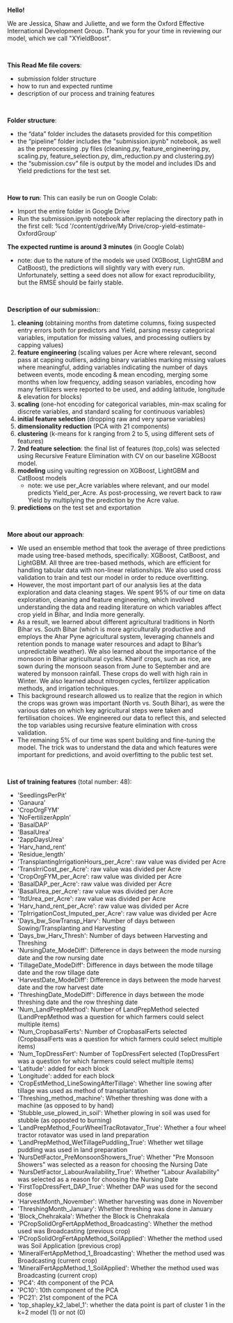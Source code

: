 **Hello!**

We are Jessica, Shaw and Juliette, and we form the Oxford Effective International Development Group. 
Thank you for your time in reviewing our model, which we call "XYieldBoost".

<br />

**This Read Me file covers**:
- submission folder structure
- how to run and expected runtime
- description of our process and training features

<br />

**Folder structure**:
- the “data” folder includes the datasets provided for this competition
- the “pipeline” folder includes the "submission.ipynb" notebook, as well as the preprocessing .py files (cleaning.py, feature_engineering.py, scaling.py, feature_selection.py, dim_reduction.py and clustering.py)
- the “submission.csv” file is output by the model and includes IDs and Yield predictions for the test set.

<br />

**How to run**:
This can easily be run on Google Colab:
- Import the entire folder in Google Drive
- Run the submission.ipynb notebook after replacing the directory path in the first cell: %cd '/content/gdrive/My Drive/crop-yield-estimate-OxfordGroup'

**The expected runtime is around 3 minutes** (in Google Colab)
- note: due to the nature of the models we used (XGBoost, LightGBM and CatBoost), the predictions will slightly vary with every run. Unfortunately, setting a seed does not allow for exact reproducibility, but the RMSE should be fairly stable. 

<br />

**Description of our submission:**: 
1) **cleaning** (obtaining months from datetime columns, fixing suspected entry errors both for predictors and Yield, parsing messy categorical variables, imputation for missing values, and processing outliers by capping values) 
2) **feature engineering** (scaling values per Acre where relevant, second pass at capping outliers, adding binary variables marking missing values where meaningful, adding variables indicating the number of days between events, mode encoding & mean encoding, merging some months when low frequency, adding season variables, encoding how many fertilizers were reported to be used, and adding latitude, longitude & elevation for blocks)
3) **scaling** (one-hot encoding for categorical variables, min-max scaling for discrete variables, and standard scaling for continuous variables)
4) **initial feature selection** (dropping raw and very sparse variables)
5) **dimensionality reduction** (PCA with 21 components)
6) **clustering** (k-means for k ranging from 2 to 5, using different sets of features)
7) **2nd feature selection**: the final list of features (top_cols) was selected using Recursive Feature Elimination with CV on our baseline XGBoost model.
9) **modeling** using vaulting regression on XGBoost, LightGBM and CatBoost models
    - note: we use per_Acre variables where relevant, and our model predicts Yield_per_Acre. As post-processing, we revert back to raw Yield by multiplying the prediction by the Acre value. 
10) **predictions** on the test set and exportation

<br />

**More about our approach**:
- We used an ensemble method that took the average of three predictions made using tree-based methods, specifically: XGBoost, CatBoost, and LightGBM. All three are tree-based methods, which are efficient for handling tabular data with non-linear relationships. We also used cross validation to train and test our model in order to reduce overfitting.
- However, the most important part of our analysis lies at the data exploration and data cleaning stages. We spent 95% of our time on data exploration, cleaning and feature engineering, which involved understanding the data and reading literature on which variables affect crop yield in Bihar, and India more generally.
- As a result, we learned about different agricultural traditions in North Bihar vs. South Bihar (which is more agriculturally productive and employs the Ahar Pyne agricultural system, leveraging channels and retention ponds to manage water resources and adapt to Bihar’s unpredictable weather). We also learned about the importance of the monsoon in Bihar agricultural cycles. Kharif crops, such as rice, are sown during the monsoon season from June to September and are watered by monsoon rainfall. These crops do well with high rain in Winter. We also learned about nitrogen cycles, fertilizer application methods, and irrigation techniques.
- This background research allowed us to realize that the region in which the crops was grown was important (North vs. South Bihar), as were the various dates on which key agricultural steps were taken and fertilisation choices. We engineered our data to reflect this, and selected the top variables using recursive feature elimination with cross validation.
- The remaining 5% of our time was spent building and fine-tuning the model. The trick was to understand the data and which features were important for predictions, and avoid overfitting to the public test set.

<br />

**List of training features** (total number: 48):
- 'SeedlingsPerPit'
- 'Ganaura'
- 'CropOrgFYM'
- 'NoFertilizerAppln'
- 'BasalDAP'
- 'BasalUrea'
- '2appDaysUrea'
- 'Harv_hand_rent'
- 'Residue_length'
- 'TransplantingIrrigationHours_per_Acre': raw value was divided per Acre
- 'TransIrriCost_per_Acre': raw value was divided per Acre
- 'CropOrgFYM_per_Acre': raw value was divided per Acre
- 'BasalDAP_per_Acre': raw value was divided per Acre
- 'BasalUrea_per_Acre': raw value was divided per Acre
- '1tdUrea_per_Acre': raw value was divided per Acre
- 'Harv_hand_rent_per_Acre': raw value was divided per Acre
- 'TpIrrigationCost_Imputed_per_Acre': raw value was divided per Acre
- 'Days_bw_SowTransp_Harv': Number of days between Sowing/Transplanting and Harvesting
- 'Days_bw_Harv_Thresh': Number of days between Harvesting and Threshing
- 'NursingDate_ModeDiff': Difference in days between the mode nursing date and the row nursing date
- 'TillageDate_ModeDiff': Difference in days between the mode tillage date and the row tillage date
- 'HarvestDate_ModeDiff': Difference in days between the mode harvest date and the row harvest date
- 'ThreshingDate_ModeDiff': Difference in days between the mode threshing date and the row threshing date
- 'Num_LandPrepMethod': Number of LandPrepMethod selected (LandPrepMethod was a question for which farmers could select multiple items)
- 'Num_CropbasalFerts': Number of CropbasalFerts selected (CropbasalFerts was a question for which farmers could select multiple items)
- 'Num_TopDressFert': Number of TopDressFert selected (TopDressFert was a question for which farmers could select multiple items)
- 'Latitude': added for each block
- 'Longitude': added for each block
- 'CropEstMethod_LineSowingAfterTillage': Whether line sowing after tillage was used as method of transplantation
- 'Threshing_method_machine': Whether threshing was done with a machine (as opposed to by hand)
- 'Stubble_use_plowed_in_soil': Whether plowing in soil was used for stubble (as opposted to burning)
- 'LandPrepMethod_FourWheelTracRotavator_True': Whether a four wheel tractor rotavator was used in land preparation
- 'LandPrepMethod_WetTillagePuddling_True': Whether wet tillage puddling was used in land preparation
- 'NursDetFactor_PreMonsoonShowers_True': Whether "Pre Monsoon Showers" was selected as a reason for choosing the Nursing Date
- 'NursDetFactor_LabourAvailability_True': Whether "Labour Availability" was selected as a reason for choosing the Nursing Date
- 'FirstTopDressFert_DAP_True': Whether DAP was used for the second dose
- 'HarvestMonth_November': Whether harvesting was done in November
- 'ThreshingMonth_January': Whether threshing was done in January
- 'Block_Chehrakala': Whether the Block is Chehrakala
- 'PCropSolidOrgFertAppMethod_Broadcasting': Whether the method used was Broadcasting (previous crop)
- 'PCropSolidOrgFertAppMethod_SoilApplied': Whether the method used was Soil Application (previous crop)
- 'MineralFertAppMethod_1_Broadcasting': Whether the method used was Broadcasting (current crop)
- 'MineralFertAppMethod_1_SoilApplied': Whether the method used was Broadcasting (current crop)
- 'PC4': 4th component of the PCA
- 'PC10': 10th component of the PCA
- 'PC21': 21st component of the PCA
- 'top_shapley_k2_label_1': whether the data point is part of cluster 1 in the k=2 model (1) or not (0)
